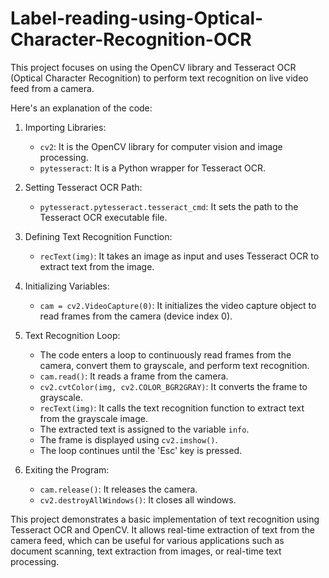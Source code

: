 # Label-reading-using-Optical-Character-Recognition-OCR
This project focuses on using the OpenCV library and Tesseract OCR (Optical Character Recognition) to perform text recognition on live video feed from a camera.

Here's an explanation of the code:

1. Importing Libraries:
   - `cv2`: It is the OpenCV library for computer vision and image processing.
   - `pytesseract`: It is a Python wrapper for Tesseract OCR.

2. Setting Tesseract OCR Path:
   - `pytesseract.pytesseract.tesseract_cmd`: It sets the path to the Tesseract OCR executable file.

3. Defining Text Recognition Function:
   - `recText(img)`: It takes an image as input and uses Tesseract OCR to extract text from the image.

4. Initializing Variables:
   - `cam = cv2.VideoCapture(0)`: It initializes the video capture object to read frames from the camera (device index 0).

5. Text Recognition Loop:
   - The code enters a loop to continuously read frames from the camera, convert them to grayscale, and perform text recognition.
   - `cam.read()`: It reads a frame from the camera.
   - `cv2.cvtColor(img, cv2.COLOR_BGR2GRAY)`: It converts the frame to grayscale.
   - `recText(img)`: It calls the text recognition function to extract text from the grayscale image.
   - The extracted text is assigned to the variable `info`.
   - The frame is displayed using `cv2.imshow()`.
   - The loop continues until the 'Esc' key is pressed.

6. Exiting the Program:
   - `cam.release()`: It releases the camera.
   - `cv2.destroyAllWindows()`: It closes all windows.

This project demonstrates a basic implementation of text recognition using Tesseract OCR and OpenCV. It allows real-time extraction of text from the camera feed, which can be useful for various applications such as document scanning, text extraction from images, or real-time text processing.
